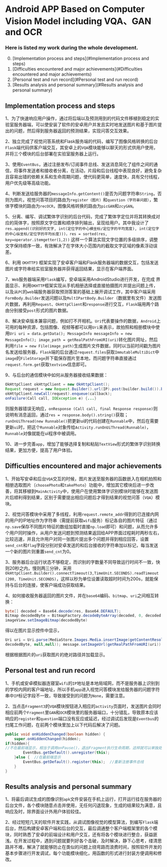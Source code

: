 # Android APP Based on Computer Vision Model including VQA、GAN and OCR


### Here is listed my work during the whole development.
0. [Implementation process and steps](#Implementation process and steps)
0. [Difficulties encountered and major achievements](#Difficulties encountered and major achievements)
0. [Personal test and run record](#Personal test and run record)
0. [Results analysis and personal summary](#Results analysis and personal summary)


## Implementation process and steps
1、为了快速响应用户操作，通过将后端以及预测用到的代码文件移植到稳定的实验室服务器端，可以使安装了软件的安卓用户并发且实时地发送图片和基于图片提出的问题，然后得到服务器返回的预测结果，实现问答交互效果。

2、独立完成了视觉问答系统和Flask服务端的代码，编写了图像风格转换的后台`Flask`端代码供客户端交互，其安卓上的`VQA`模块能够以聊天的形式供用户使用，并将三个模块的后台部署在实验室服务器上运行。

3、使用`EventBus`，通过注册发布/订阅事件总线、发送消息简化了组件之间的通信，将事件发送者和接收者分离，在活动，片段和后台线程中表现良好，避免复杂且容易出错的依赖关系和生命周期问题，使代码更简单，速度快，具有交付线程，用户优先级等高级功能。

4、判断发送给服务器的`messageInfo.getContent()`是否为问题字符串`String`，否则为图片。视觉问答项目的路由为`register（图片）`和`question（字符串问题）`，繁体字模块的路由为`recOCR`，图像风格转换的路由为`picGAN`和`zcyGAN`。

5、分离、编写、调试繁体字识别的后台代码，完成了繁体字定位并将其转换成对应的简体字，按照原文字位置和顺序排列输出，呈现给用户。其中我设计了`res.append((识别好的文字, int(定位字的中心横坐标/定位字的平均宽度), int(定位字的中心纵坐标/定位字的平均长度)))，res = sorted(res, key=operator.itemgetter(1,2))` 这样一个算法实现文字位置的多级排序，调整文字保持顺序一致，有效解决了在字体大小范围内的截取文字区域的像素浮动误差。

6、利用 `OKHTTP3` 框架实现了安卓客户端和Flask服务器端的数据交互，包括发送图片或字符串给实验室服务器并获得返回结果，显示在客户端界面。

7、`Web`服务器端采用`Flask`编写，安卓端采用AndroidStudio进行开发，在完成
界面显示、利用`OKHTTP`框架实现从手机相册选择或直接拍摄图片并提出问题上传，以及从`PC`的`web`端服务器获取预测答案的基础上展开调试工作，其中客户端采用`FormBody.Builder`发送问题以及`MultIPartBody.Builder`（数据里有文件）发送图片数据，再利用`Request`、`OkHttpClient`和`response`进行交互，`Flask`端用两个路由分别接受`post`形式的图片数据。

8、解决安卓版本兼容问题，例如打不开相机。`Uri`代表要操作的数据，`Android`上可用的每种资源，包括图像、视频等都可以用`Uri`来表示，故拍照和相册模块中使用`Uri uri = data.getData(); MessageInfo messageInfo = new MessageInfo(); image_path = getRealPathFromURI(uri)`转化图片网址，然后利用`file = new File(image_path)`生成图片文件数据，同时以当前时间戳为图片名发送给服务器，`Flask`端的后台通过`request.files`获取`ImmutableMultiDict`中`image`的`FileStorage`并下载保存图片至本地，而问题字符串直接通过`request.form.get`获取`textview`信息即可。

9、与后台的通信模块中如何从服务器接收结果数据：

```java
OkHttpClient okHttpClient = new OkHttpClient();
Request request = new Request.Builder().url(IP).post(builder.build()).build(); 
okHttpClient.newCall(request).enqueue(callback);
onFailure(Call call, IOException e) {...}
```

则服务器错误无响应，`onResponse (Call call, final Response response)`则说明有消息返回，通过`res = response.body().string()`获取；`runOnUiThread(new Runnable()`把更新ui的代码创建在`Runnable`中，然后在需要更新`ui`时，把这个`Runnable`对象传给`Activity.runOnUiThread(Runnable)`，`Runnable`对像就能在ui程序中被调用。

10、进一步完善`app`，增加了能够选择复制和粘贴`TextView`形式的繁体字识别转换结果，更加方便，提高了用户体验。

## Difficulties encountered and major achievements
1、开始写安卓和后台`VQA`交互的时候，图片发送至服务器的函数嵌入在相机拍照和相册选取图片（`choosePhoto`和`takePhoto`）功能中，增加其它模块后进一步改善，将其移植到`MainActivity`中，使用户在使用繁体字识别模块时能够在发送图片后顺利得到结果，区别于需要提出相应问题后才得到结果的视觉问答（`VQA`）模块。

2、视觉问答模块中采用了多线程，利用`request.remote_addr`得到的已连接内网的用户的IP地址作为字符串（需提前获取`wifi`服务）标记各自的图片特征（通过`np.save`保存不同图片特征的数组加载时直接`np.load`即可）和问题，从而允许多个用户同时操作，从用户发送问题到预测结果返回给APP界面过程耗时两秒左右，比较迅速，并且允许用户对同一张图片提出多个问题并得到相应回答，设置`send_cnt`和`flag`字段分别对安卓发送的和后台接收的字符串加以标记，每当发送一个新的图片则重置`send_cnt`为0。

3、服务器后台运行状态不够稳定，而识别的字数量不同导致运行时间不一致，快则20秒之内，慢则两三分钟，采用`OkHttpClient.Builder().connectTimeout(3,TimeUnit.SECONDS).readTimeout (200, TimeUnit.SECONDS)`，这样以秒为单位设置读取超时时间为200s，就能保持与后台的连接，使客户端成功获取结果。

4、如何接收服务器返回的图片文件，并在`base64`编码、`bitmap`、`uri`之间相互转换：
```java
byte[] decoded = Base64.decode(res, Base64.DEFAULT);
Bitmap decodedByte = BitmapFactory.decodeByteArray(decoded, 0, decoded.length);
imageView.setImageBitmap(decodedByte)
```
 得以在图片显示控件中显示，
```java
Uri uri = Uri.parse(MediaStore.Images.Media.insertImage(getContentResolver(), 
decodedByte, null,null)); message.setImageUrl(getRealPathFromURI(uri)) 
```
根据根据图片的`uri`获取图片的绝对路径并加载显示。

## Personal test and run record
1、手机或安卓模拟器连寝室`wifi`的`IP`地址是本地局域网，而不是服务器上识别到的学校内网的客户端地址，所以手机`app`进入视觉问答模块发给服务器的问题字符串中`IP`标记字段不一致，导致接受到的问题为`None`，需要注意。

2、当点击`Fragment3`的`VQA`模块按钮进入相应的`activity`页面时，发送图片会同时相应前两个`Fragment`里`GAN`和`OCR`模块里的服务器端口，十分错乱，导致原本应该响应的`register`和`question`端口没有反应或延迟，经过调试后发现是`Eventbus`的扫尾工作问题，在前两个模块里加上以下代码后解决了问题。

```java
public void onHiddenChanged(boolean hidden) {
    super.onHiddenChanged(hidden);
if(hidden){ 
//不在最前端显示，相当于调用onPause()，退出Fragment执行生命周期，这样就可以单独处理新的的Fragment的数据和ui的刷新了。
        EventBus.getDefault().unregister(this);
    }else {  //在最前端显示
        EventBus.getDefault().register(this);  //重新注册事件总线
    }
}
```



## Results analysis and personal summary
1、将最后调试生成的图像识别`apk`文件安装在手机上运行，打开运行挂在服务器的后台文件，各个模块随意点击并使用，无任何闪退现象，生成的结果较为满意，且响应及时，除界面设计外用户体验较佳。

2、经过短短几天的软件开发实践，从调试图像视觉的模型算法，到编写`Flask`端后台，然后构建安卓客户端和后台的交互，最后调通整个客户端框架里的各个模块，同时熟悉了安卓的前端设计和用户交互，还有将各个模块进行整合，获益匪浅。在开发过程中，遇到问题就要列好各个击破，及时解决，静下心思考，缕清思路并不难，解决了就能够防止在类似的问题上绕弯路而浪费时间，按照软件开发的基本步骤进行开发调试，每个功能模块细化，用函数的形式进行封装方便调用和修改。
